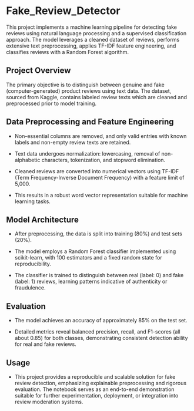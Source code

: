 # Fake_Review_Detector

This project implements a machine learning pipeline for detecting fake reviews using natural language processing and a supervised classification approach. The model leverages a cleaned dataset of reviews, performs extensive text preprocessing, applies TF-IDF feature engineering, and classifies reviews with a Random Forest algorithm.

## Project Overview
The primary objective is to distinguish between genuine and fake (computer-generated) product reviews using text data. The dataset, sourced from Kaggle, contains labeled review texts which are cleaned and preprocessed prior to model training.

## Data Preprocessing and Feature Engineering
- Non-essential columns are removed, and only valid entries with known labels and non-empty review texts are retained.

- Text data undergoes normalization: lowercasing, removal of non-alphabetic characters, tokenization, and stopword elimination.

- Cleaned reviews are converted into numerical vectors using TF-IDF (Term Frequency-Inverse Document Frequency) with a feature limit of 5,000.

- This results in a robust word vector representation suitable for machine learning tasks.

## Model Architecture
- After preprocessing, the data is split into training (80%) and test sets (20%).

- The model employs a Random Forest classifier implemented using scikit-learn, with 100 estimators and a fixed random state for reproducibility.

- The classifier is trained to distinguish between real (label: 0) and fake (label: 1) reviews, learning patterns indicative of authenticity or fraudulence.

## Evaluation
- The model achieves an accuracy of approximately 85% on the test set.

- Detailed metrics reveal balanced precision, recall, and F1-scores (all about 0.85) for both classes, demonstrating consistent detection ability for real and fake reviews.

## Usage
- This project provides a reproducible and scalable solution for fake review detection, emphasizing explainable preprocessing and rigorous evaluation. The notebook serves as an end-to-end demonstration suitable for further experimentation, deployment, or integration into review moderation systems.

